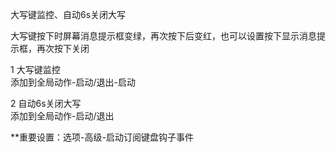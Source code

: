 大写键监控、自动6s关闭大写

大写键按下时屏幕消息提示框变绿，再次按下后变红，也可以设置按下显示消息提示框，再次按下关闭

1 大写键监控<br>
添加到全局动作-启动/退出-启动

2 自动6s关闭大写<br>
添加到全局动作-启动/退出

**重要设置：选项-高级-启动订阅键盘钩子事件
